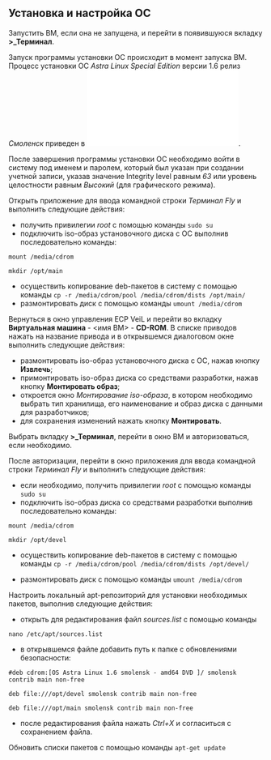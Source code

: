 ## Установка и настройка ОС

Запустить ВМ, если она не запущена, и перейти в появившуюся вкладку **>_Терминал**.

Запуск программы установки ОС происходит в момент запуска ВМ. Процесс установки ОС 
*Astra Linux Special Edition* версии 1.6 релиз *Смоленск* приведен в ![приложении](application.md). 

После завершения программы установки ОС необходимо войти в систему под именем и паролем, который был 
указан при создании учетной записи, указав значение Integrity level равным *63* или уровень целостности 
равным *Высокий* (для графического режима).

Открыть приложение для ввода командной строки *Терминал Fly* и выполнить следующие действия:
- получить привилегии *root* с помощью команды
`sudo su`
- подключить iso-образ установочного диска с ОС выполнив последовательно команды:

`mount /media/cdrom`

`mkdir /opt/main`

- осуществить копирование deb-пакетов в систему с помощью команды
`cp -r /media/cdrom/pool /media/cdrom/dists /opt/main/`
- размонтировать диск с помощью команды
`umount /media/cdrom`

Вернуться в окно управления ECP VeiL и перейти во вкладку **Виртуальная машина** - <имя ВМ> - **CD-ROM**. В списке приводов нажать 
на название привода и в открывшемся диалоговом окне выполнить следующие действия:
- размонтировать iso-образ установочного диска с ОС, нажав кнопку **Извлечь**;
- примонтировать iso-образ диска со средствами разработки, нажав кнопку **Монтировать образ**;
- откроется окно *Монтирование iso-образа*, в котором необходимо выбрать тип хранилища, его наименование и образ диска с данными для разработчиков;
- для сохранения изменений нажать кнопку **Монтировать**.

Выбрать вкладку **>_Терминал**, перейти в окно ВМ и авторизоваться, если необходимо.

После авторизации, перейти в окно приложения для ввода командной строки *Терминал Fly* и 
выполнить следующие действия:
- если необходимо, получить привилегии *root* с помощью команды
`sudo su`
- подключить iso-образ диска со средствами разработки выполнив последовательно команды:

`mount /media/cdrom`

`mkdir /opt/devel`

- осуществить копирование deb-пакетов в систему с помощью команды
`cp -r /media/cdrom/pool /media/cdrom/dists /opt/devel/`

- размонтировать диск с помощью команды
`umount /media/cdrom`

Настроить локальный apt-репозиторий для установки необходимых пакетов, выполнив следующие действия:
- открыть для редактирования файл *sources.list* с помощью команды

`nano /etc/apt/sources.list`

- в открывшемся файле добавить путь к папке с обновлениями безопасности:

`#deb cdrom:[OS Astra Linux 1.6 smolensk - amd64 DVD ]/ smolensk contrib main non-free`

`deb file:///opt/devel smolensk contrib main non-free`

`deb file:///opt/main smolensk contrib main non-free`

- после редактирования файла нажать *Ctrl+Х* и согласиться с сохранением файла. 

Обновить списки пакетов с помощью команды
`apt-get update`
